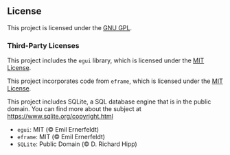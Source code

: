 ## License

This project is licensed under the [GNU GPL](LICENSE).

### Third-Party Licenses
This project includes the `egui` library, which is licensed under the [MIT License](LICENSES/LICENSE-egui).

This project incorporates code from `eframe`, which is licensed under the [MIT License](LICENSES/LICENSE-eframe).

This project includes SQLite, a SQL database engine that is in the public domain. You can find more about the subject at https://www.sqlite.org/copyright.html

- `egui`: MIT (© Emil Ernerfeldt)
- `eframe`: MIT (© Emil Ernerfeldt)
- `SQLite`: Public Domain (© D. Richard Hipp)
